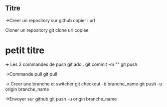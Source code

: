 ## Titre

->Creer un repository
       sur github
       copier l url

 Cloner un repository
       git clone url copiée

# petit titre
➔ Les 3 commandes de push
       git add .
       git commit -m ""
       git push

->Commande pull
       git pull   

-> Creer une branche et switcher
       git checkout -b branche_name
       git push -u origin branche_name

->Envoyer sur github
       git push -u origin branche_name
